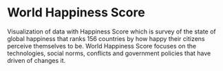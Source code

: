 # World Happiness Score
Visualization of data with Happiness Score which is survey of the state of global happiness that ranks 156 countries by how happy their citizens perceive themselves to be. World Happiness Score focuses on the technologies, social norms, conflicts and government policies that have driven of changes it.
